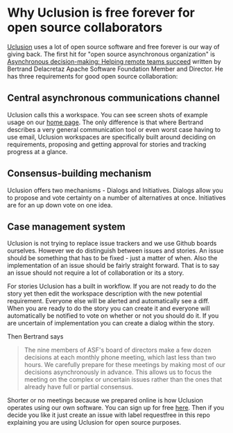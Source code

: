 # Why Uclusion is free forever for open source collaborators

[Uclusion](https://medium.com/uclusion) uses a lot of open source software and free forever is our way of giving back. The first hit for "open source asynchronous organization" is [Asynchronous decision-making: Helping remote teams succeed](https://opensource.com/article/17/12/asynchronous-decision-making) written by Bertrand Delacretaz Apache Software Foundation Member and Director. He has three requirements for good open source collaboration:

## Central asynchronous communications channel

Uclusion calls this a workspace. You can see screen shots of example usage on our [home page](https://www.uclusion.com). The only difference is that where Bertrand describes a very general communication tool or even worst case having to use email, Uclusion workspaces are specifically built around deciding on requirements, proposing and getting approval for stories and tracking progress at a glance.

## Consensus-building mechanism

Uclusion offers two mechanisms - Dialogs and Initiatives. Dialogs allow you to propose and vote certainty on a number of alternatives at once. Initiatives are for an up down vote on one idea.

## Case management system

Uclusion is not trying to replace issue trackers and we use Github boards ourselves. However we do distinguish between issues and stories. An issue should be something that has to be fixed - just a matter of when. Also the implementation of an issue should be fairly straight forward. That is to say an issue should not require a lot of collaboration or its a story. 

For stories Uclusion has a built in workflow. If you are not ready to do the story yet then edit the workspace description with the new potential requirement. Everyone else will be alerted and automatically see a diff. When you are ready to do the story you can create it and everyone will automatically be notified to vote on whether or not you should do it. If you are uncertain of implementation you can create a dialog within the story.

Then Bertrand says
>The nine members of ASF's board of directors make a few dozen decisions at each monthly phone meeting, which last less than two hours. We carefully prepare for these meetings by making most of our decisions asynchronously in advance. This allows us to focus the meeting on the complex or uncertain issues rather than the ones that already have full or partial consensus.

Shorter or no meetings because we prepared online is how Uclusion operates using our own software. You can sign up for free [here](https://production.uclusion.com/?utm_source=github&utm_medium=blog&utm_campaign=freeforever#signUp). Then if you decide you like it just create an issue with label requestfree in this repo explaining you are using Uclusion for open source purposes.
